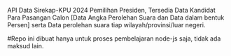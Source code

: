 API Data Sirekap-KPU 2024 Pemilihan Presiden, Tersedia Data Kandidat Para Pasangan Calon [Data Angka Perolehan Suara dan Data dalam bentuk Persen] serta Data perolehan suara tiap wilayah/provinsi/luar negeri.

#Repo ini dibuat hanya untuk proses pembelajaran node-js saja, tidak ada maksud lain. 
